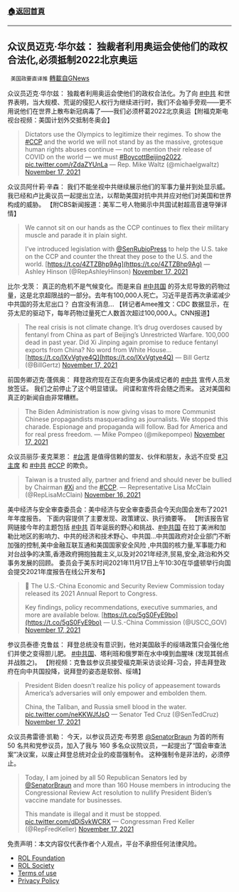 ###  [:house:返回首頁](https://github.com/ourhimalayas/txt)
---


## 众议员迈克·华尔兹： 独裁者利用奥运会使他们的政权合法化,必须抵制2022北京奥运
` 美国政要直译推` [轉載自GNews](https://gnews.org/zh-hans/1673556/)

众议员迈克·华尔兹： 独裁者利用奥运会使他们的政权合法化。为了向 [#中共](https://twitter.com/hashtag/%E4%B8%AD%E5%85%B1?src=hashtag_click) 和世界表明，当大规模、荒诞的侵犯人权行为继续进行时，我们不会袖手旁观——更不用说他们在世界上散布新冠病毒了——我们必须杯葛2022北京奥运【附福克斯电视台视频：美国计划外交抵制冬奥会】



> Dictators use the Olympics to legitimize their regimes. To show the [#CCP](https://twitter.com/hashtag/CCP?src=hash&amp;ref_src=twsrc%5Etfw) and the world we will not stand by as the massive, grotesque human rights abuses continue — not to mention their release of COVID on the world — we must [#BoycottBeijing2022](https://twitter.com/hashtag/BoycottBeijing2022?src=hash&amp;ref_src=twsrc%5Etfw). [pic.twitter.com/rZdaZYUnLa](https://t.co/rZdaZYUnLa)
> — Rep. Mike Waltz (@michaelgwaltz) [November 17, 2021](https://twitter.com/michaelgwaltz/status/1461092262671261704?ref_src=twsrc%5Etfw)



众议员阿什莉·辛森： 我们不能坐视中共继续展示他们的军事力量并到处显示威。 我已经和卢比奥议员一起提出立法，以帮助美国对抗中共并应对他们对美国和世界构成的威胁。 【附CBS新闻报道：美军二号人物揭示中共国试射超高音速导弹详情】



> We cannot sit on our hands as the CCP continues to flex their military muscle and parade it in plain sight. 
> 
> I’ve introduced legislation with [@SenRubioPress](https://twitter.com/SenRubioPress?ref_src=twsrc%5Etfw) to help the U.S. take on the CCP and counter the threat they pose to the U.S. and the world. [https://t.co/4ZTZBhp9Ag](https://t.co/4ZTZBhp9Ag)
> — Ashley Hinson (@RepAshleyHinson) [November 17, 2021](https://twitter.com/RepAshleyHinson/status/1461076684682055683?ref_src=twsrc%5Etfw)



比尔·戈茨： 真正的危机不是气候变化。而是来自 [#中共国](https://twitter.com/hashtag/%E4%B8%AD%E5%85%B1%E5%9B%BD?src=hashtag_click) 的芬太尼导致的药物过量，这是北京超限战的一部分。去年有100,000人死亡。习近平是否再次承诺减少中共国的芬太尼出口？ 白宫没有消息… 【转记者Amee推文：CDC 数据显示，在芬太尼的驱动下，每年药物过量死亡人数首次超过100,000人。CNN报道】



> The real crisis is not climate change. It’s drug overdoses caused by fentanyl from China as part of Beijing’s Unrestricted Warfare. 100,000 dead in past year. Did Xi Jinping again promise to reduce fentanyl exports from China? No word from White House… [https://t.co/IXvVgtye4Q](https://t.co/IXvVgtye4Q)
> — Bill Gertz (@BillGertz) [November 17, 2021](https://twitter.com/BillGertz/status/1460988411393626115?ref_src=twsrc%5Etfw)



前国务卿迈克·蓬佩奥： 拜登政府现在正在向更多伪装成记者的 [#中共](https://twitter.com/hashtag/%E4%B8%AD%E5%85%B1?src=hashtag_click) 宣传人员发放签证。 我们之前停止了这个明显错误。 间谍和宣传将会随之而来。 这对美国和真正的新闻自由非常糟糕。



> The Biden Administration is now giving visas to more Communist Chinese propagandists masquerading as journalists. We stopped this charade. Espionage and propaganda will follow. Bad for America and for real press freedom.
> — Mike Pompeo (@mikepompeo) [November 17, 2021](https://twitter.com/mikepompeo/status/1460974586787414017?ref_src=twsrc%5Etfw)



众议员丽莎·麦克莱恩： [#台湾](https://twitter.com/hashtag/%E5%8F%B0%E6%B9%BE?src=hashtag_click) 是值得信赖的盟友、伙伴和朋友，永远不应受 [#习主席](https://twitter.com/hashtag/%E4%B9%A0%E4%B8%BB%E5%B8%AD?src=hashtag_click) 和 [#中共](https://twitter.com/hashtag/%E4%B8%AD%E5%85%B1?src=hashtag_click) [#CCP](https://twitter.com/hashtag/CCP?src=hashtag_click) 的欺负。



> Taiwan is a trusted ally, partner and friend and should never be bullied by Chairman [#Xi](https://twitter.com/hashtag/Xi?src=hash&amp;ref_src=twsrc%5Etfw) and the [#CCP](https://twitter.com/hashtag/CCP?src=hash&amp;ref_src=twsrc%5Etfw).
> — Representative Lisa McClain (@RepLisaMcClain) [November 16, 2021](https://twitter.com/RepLisaMcClain/status/1460679240077254659?ref_src=twsrc%5Etfw)



美中经济与安全审查委员会：美中经济与安全审查委员会今天向国会发布了2021年年度报告。 下面内容提供了主要发现、政策建议、执行摘要等。 【附该报告官网链接今年的主题包括 [#中共](https://twitter.com/hashtag/%E4%B8%AD%E5%85%B1?src=hashtag_click) 百年诞辰的野心和挑战、[#中共国](https://twitter.com/hashtag/%E4%B8%AD%E5%85%B1%E5%9B%BD?src=hashtag_click) 在拉丁美洲和加勒比地区的影响力、中共的经济和技术野心、中共国…中共国政府对企业部门不断加强的控制,美中金融互联互通和美国国家安全风险 ,中共国的核力量,军事能力和对台战争的决策,香港政府拥抱独裁主义,以及对2021年经济,贸易,安全,政治和外交事务发展的回顾。 委员会于美东时间2021年11月17日上午10:30在华盛顿举行向国会提交2021年度报告在线公开发布】



> 🚨 The U.S.-China Economic and Security Review Commission today released its 2021 Annual Report to Congress.
> 
> Key findings, policy recommendations, executive summaries, and more are available below. [https://t.co/5gS0FyE9bo](https://t.co/5gS0FyE9bo)
> — U.S.-China Commission (@USCC\_GOV) [November 17, 2021](https://twitter.com/USCC_GOV/status/1461056031858081802?ref_src=twsrc%5Etfw)



参议员泰德·克鲁兹： 拜登总统没有意识到，他对美国敌手的绥靖政策只会强化他们并使之变得胆儿肥。 [#中共国](https://twitter.com/hashtag/%E4%B8%AD%E5%85%B1%E5%9B%BD?src=hashtag_click)、塔利班和俄罗斯在水中嗅到血腥味 (发现其弱点并战胜之)。 【附视频：克鲁兹参议员接受福克斯采访谈论拜-习会，抨击拜登政府在向中共国投降，说拜登的姿态是软弱、绥靖】



> President Biden doesn’t realize his policy of appeasement towards America’s adversaries will only empower and embolden them.
>  
> China, the Taliban, and Russia smell blood in the water. [pic.twitter.com/neKKWJfJsO](https://t.co/neKKWJfJsO)
> — Senator Ted Cruz (@SenTedCruz) [November 17, 2021](https://twitter.com/SenTedCruz/status/1461050558480060419?ref_src=twsrc%5Etfw)



众议员弗雷德·凯勒： 今天，以参议员迈克·布劳恩 [@SenatorBraun](https://twitter.com/SenatorBraun) 为首的所有 50 名共和党参议员，加入了我与 160 多名众议院议员，一起提出了“国会审查法案”决议案，以废止拜登总统对企业的疫苗强制令。 这种强制令是非法的，必须停止。



> Today, I am joined by all 50 Republican Senators led by [@SenatorBraun](https://twitter.com/SenatorBraun?ref_src=twsrc%5Etfw) and more than 160 House members in introducing the Congressional Review Act resolution to nullify President Biden’s vaccine mandate for businesses. 
> 
> This mandate is illegal and it must be stopped. [pic.twitter.com/dDiSvkWCRX](https://t.co/dDiSvkWCRX)
> — Congressman Fred Keller (@RepFredKeller) [November 17, 2021](https://twitter.com/RepFredKeller/status/1460981910071562241?ref_src=twsrc%5Etfw)



 

免责声明：本文内容仅代表作者个人观点，平台不承担任何法律风险。

- [ROL Foundation](https://rolfoundation.org/)
- [ROL Society](https://rolsociety.org/)
- [Terms of use](https://gnews.org/terms-of-use-3/)
- [Privacy Policy](https://gnews.org/privacy-policy/)

